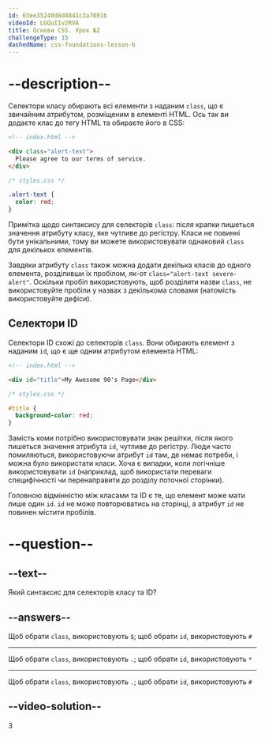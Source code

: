 ```yaml
---
id: 63ee35240d8d4841c3a7091b
videoId: LGQuIIv2RVA
title: Основи CSS. Урок №2
challengeType: 15
dashedName: css-foundations-lesson-b
---
```


# --description--

Селектори класу обирають всі елементи з наданим `class`, що є звичайним атрибутом, розміщеним в елементі HTML. Ось так ви додаєте клас до тегу HTML та обираєте його в CSS:

```html
<!-- index.html -->

<div class="alert-text">
  Please agree to our terms of service.
</div>
```

```css
/* styles.css */

.alert-text {
  color: red;
}
```

Примітка щодо синтаксису для селекторів `class`: після крапки пишеться значення атрибуту класу, яке чутливе до регістру. Класи не повинні бути унікальними, тому ви можете використовувати однаковий `class` для декількох елементів.

Завдяки атрибуту `class` також можна додати декілька класів до одного елемента, розділивши їх пробілом, як-от `class="alert-text severe-alert"`. Оскільки пробіл використовують, щоб розділити назви `class`, не використовуйте пробіли у назвах з декількома словами (натомість використовуйте дефіси).

## Селектори ID
Селектори ID схожі до селекторів `class`. Вони обирають елемент з наданим `id`, що є ще одним атрибутом елемента HTML:

```html
<!-- index.html -->

<div id="title">My Awesome 90's Page</div>
```

```css
/* styles.css */

#title {
  background-color: red;
}
```

Замість коми потрібно використовувати знак решітки, після якого пишеться значення атрибута `id`, чутливе до регістру. Люди часто помиляються, використовуючи атрибут `id` там, де немає потреби, і можна було використати класи. Хоча є випадки, коли логічніше використовувати `id` (наприклад, щоб використати переваги специфічності чи перенаправити до розділу поточної сторінки).

Головною відмінністю між класами та ID є те, що елемент може мати лише один `id`. `id` не може повторюватись на сторінці, а атрибут `id` не повинен містити пробілів.

# --question--

## --text--

Який синтаксис для селекторів класу та ID?

## --answers--

Щоб обрати `class`, використовують `$`; щоб обрати `id`, використовують `#`

---

Щоб обрати `class`, використовують `.`; щоб обрати `id`, використовують `*`

---

Щоб обрати `class`, використовують `.`; щоб обрати `id`, використовують `#`


## --video-solution--

3
